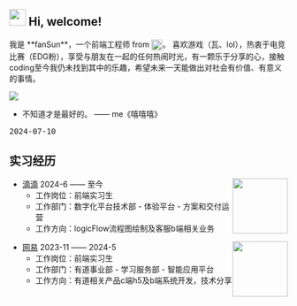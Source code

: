 <h2> 
  <img src="https://emojis.slackmojis.com/emojis/images/1588315024/8823/hyperkitty.gif?1588315024" width="30" /> Hi, welcome! 
</h2>

<p>
  我是 **fanSun**，一个前端工程师 from 
  <img src="https://user-images.githubusercontent.com/29775873/142716615-98e19a67-393c-47c9-b9e4-c9cacb1a6ffd.png" width="20" style="vertical-align: middle" />。
  喜欢游戏（瓦、lol），热衷于电竞比赛（EDG粉），享受与朋友在一起的任何热闹时光，有一颗乐于分享的心，接触coding至今我仍未找到其中的乐趣，希望未来一天能做出对社会有价值、有意义的事情。
</p>



![](https://github.com/penghuwan/water.js/blob/master/logo.png)

- 不知道才是最好的。 —— me《嘻嘻嘻》

<kbd>2024-07-10</kbd>

<h2>实习经历</h2>

<img align="right" width="100" height="100" src="https://img.ixintu.com/upload/jpg/20210523/c6a094f5faf581b0b8b8ac24837f0fd4_18480_512_512.jpg!con" />

- [滴滴](https://www.didiglobal.com/) 2024-6 —— 至今
  - 工作岗位：前端实习生
  - 工作部门：数字化平台技术部 - 体验平台 - 方案和交付运营
  - 工作方向：logicFlow流程图绘制及客服b端相关业务

<p></p>

<img style="float: right" width="100" height="100" src="https://th.bing.com/th/id/R.30a64d942b4a1ab8672c35a007876429?rik=bQZH%2bdPXCikIUA&riu=http%3a%2f%2fwww.kuaipng.com%2fUploads%2fpic%2fw%2f2023%2f07-06%2f143254%2fwater_143254_698_698_.png&ehk=wy8PTvdwjRHdfHnMHqqPSiWPUn2rMo1k%2bF9p7maWiBg%3d&risl=&pid=ImgRaw&r=0" />

- [网易](https://www.netease.com/?utf=1) 2023-11 —— 2024-5
  - 工作岗位：前端实习生
  - 工作部门：有道事业部 - 学习服务部 - 智能应用平台
  - 工作方向：有道相关产品c端h5及b端系统开发，技术分享
